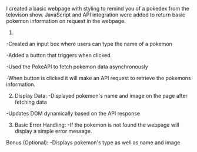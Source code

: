 I created a basic webpage with styling to remind you of a pokedex from the televison show. JavaScript and API integration were added to return basic pokemon information on request in the webpage.

1. 
-Created an input box where users can type the name of a pokemon

-Added a button that triggers when clicked.

-Used the PokeAPI to fetch pokemon data asynchronously

-When button is clicked it will make an API request to retrieve the pokemons information.

2. Display Data:
-Displayed pokemon's name and image on the page after fetching data

-Updates DOM dynamically based on the API response

3. Basic Error Handling:
-If the pokemon is not found the webpage will display a simple error message.

Bonus (Optional):
-Displays pokemon's type as well as name and image